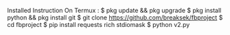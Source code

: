 Installed Instruction On Termux :
$ pkg update && pkg upgrade
$ pkg install python && pkg install git
$ git clone https://github.com/breaksek/fbproject
$ cd fbproject
$ pip install requests rich stdiomask
$ python v2.py
